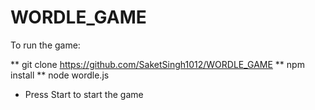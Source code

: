 # WORDLE_GAME

To run the game:

** git clone https://github.com/SaketSingh1012/WORDLE_GAME
** npm install
** node wordle.js


* Press Start to start the game
